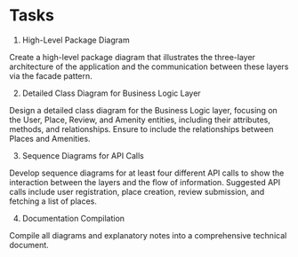 # Tasks

1. High-Level Package Diagram

Create a high-level package diagram that illustrates the three-layer architecture of the application and the communication between these layers via the facade pattern.

2. Detailed Class Diagram for Business Logic Layer

Design a detailed class diagram for the Business Logic layer, focusing on the User, Place, Review, and Amenity entities, including their attributes, methods, and relationships. Ensure to include the relationships between Places and Amenities.

3. Sequence Diagrams for API Calls

Develop sequence diagrams for at least four different API calls to show the interaction between the layers and the flow of information. Suggested API calls include user registration, place creation, review submission, and fetching a list of places.

4. Documentation Compilation

Compile all diagrams and explanatory notes into a comprehensive technical document.